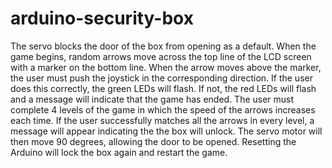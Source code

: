# arduino-security-box

The servo blocks the door of the box from opening as a default. When the game begins, random arrows move across the top line of the LCD screen with a marker on the bottom line. When the arrow moves above the marker, the user must push the joystick in the corresponding direction. If the user does this correctly, the green LEDs will flash. If not, the red LEDs will flash and a message will indicate that the game has ended. The user must complete 4 levels of the game in which the speed of the arrows increases each time. If the user successfully matches all the arrows in every level, a message will appear indicating the the box will unlock. The servo motor will then move 90 degrees, allowing the door to be opened. Resetting the Arduino will lock the box again and restart the game.  
